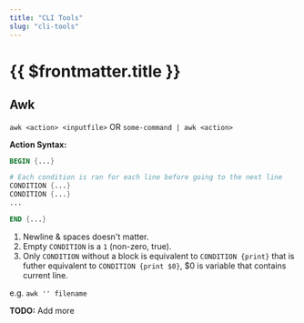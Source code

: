 ```yaml
---
title: "CLI Tools"
slug: "cli-tools"
---
```


# {{ $frontmatter.title }}

## Awk

`awk <action> <inputfile>` OR `some-command | awk <action>`

**Action Syntax:**

```awk
BEGIN {...}

# Each condition is ran for each line before going to the next line
CONDITION {...}
CONDITION {...}
...

END {...}
```

1. Newline & spaces doesn't matter.
2. Empty `CONDITION` is a `1` (non-zero, true).
3. Only `CONDITION` without a block is equivalent to `CONDITION {print}` that is futher equivalent to `CONDITION {print $0}`, $0 is variable that contains current line.

e.g. `awk '' filename`

**TODO:** Add more
